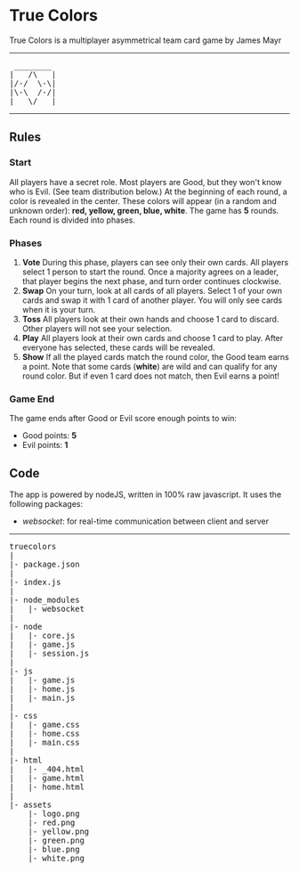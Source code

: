 # True Colors
True Colors is a multiplayer asymmetrical team card game by James Mayr

---
<pre>
 ________ 
|   /\   |
|/-/  \-\|
|\-\  /-/|
|___\/___|
</pre>
---

## Rules

### Start
All players have a secret role. Most players are Good, but they won't know who is Evil. (See team distribution below.)
At the beginning of each round, a color is revealed in the center. These colors will appear (in a random and unknown order): <b>red, yellow, green, blue, white</b>.
The game has <b>5</b> rounds. Each round is divided into phases.

### Phases
<ol>
	<li>
		<b>Vote</b>
		During this phase, players can see only their own cards. All players select 1 person to start the round. Once a majority agrees on a leader, that player begins the next phase, and turn order continues clockwise.
	</li>
	<li>
		<b>Swap</b>
		On your turn, look at all cards of all players. Select 1 of your own cards and swap it with 1 card of another player. You will only see cards when it is your turn.
	</li>
	<li>
		<b>Toss</b>
		All players look at their own hands and choose 1 card to discard. Other players will not see your selection.
	</li>
	<li>
		<b>Play</b>
		All players look at their own cards and choose 1 card to play. After everyone has selected, these cards will be revealed.
	</li>
	<li>
		<b>Show</b>
		If all the played cards match the round color, the Good team earns a point. Note that some cards (<b>white</b>) are wild and can qualify for any round color.
		But if even 1 card does not match, then Evil earns a point!
	</li>
</ol>
	
### Game End
The game ends after Good or Evil score enough points to win:
<ul>
	<li>Good points: <b>5</b></li>
	<li>Evil points: <b>1</b></li>
</ul>


## Code
The app is powered by nodeJS, written in 100% raw javascript.
It uses the following packages:
* *websocket*: for real-time communication between client and server

---
<pre>
truecolors
|
|- package.json
|
|- index.js
|
|- node_modules
|   |- websocket
|
|- node
|   |- core.js
|   |- game.js
|   |- session.js
|
|- js
|   |- game.js
|   |- home.js
|   |- main.js
|
|- css
|   |- game.css
|   |- home.css
|   |- main.css
|
|- html
|   |- _404.html
|   |- game.html
|   |- home.html
|
|- assets
	|- logo.png
	|- red.png
	|- yellow.png
	|- green.png
	|- blue.png
	|- white.png
</pre>
